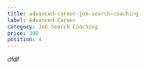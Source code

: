 ```yaml
---
title: advanced-career-job-search-coaching
label: Advanced Career
category: Job Search Coaching
price: 300
position: 4
---
```

dfdf

